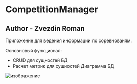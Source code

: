 # CompetitionManager
## Author - Zvezdin Roman
Приложение для ведения информации по соревнованям.

Основновый функционал:
- CRUD для сущностей БД
- Расчет метрик для сущностей
Диаграмма БД

![изображение](https://user-images.githubusercontent.com/41762401/184559372-9c26e32f-d396-4711-a6ce-06f107028e14.png)
